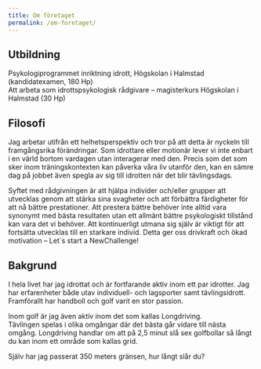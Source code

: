 ```yaml
---
title: Om företaget
permalink: /om-foretaget/
---
```

## Utbildning

Psykologiprogrammet inriktning idrott, Högskolan i Halmstad (kandidatexamen, 180 Hp)  
Att arbeta som idrottspsykologisk rådgivare – magisterkurs Högskolan i Halmstad (30 Hp)

## Filosofi

Jag arbetar utifrån ett helhetsperspektiv och tror på att detta är nyckeln till framgångsrika förändringar. Som idrottare eller motionär lever vi inte enbart i en värld bortom vardagen utan interagerar med den. Precis som det som sker inom träningskontexten kan påverka våra liv utanför den, kan en sämre dag på jobbet även spegla av sig till idrotten när det blir tävlingsdags.

Syftet med rådgivningen är att hjälpa individer och/eller grupper att utvecklas genom att stärka sina svagheter och att förbättra färdigheter för att nå bättre prestationer. Att prestera bättre behöver inte alltid vara synonymt med bästa resultaten utan ett allmänt bättre psykologiskt tillstånd kan vara det vi behöver. Att kontinuerligt utmana sig själv är viktigt för att fortsätta utvecklas till en starkare individ. Detta ger oss drivkraft och ökad motivation – Let´s start a NewChallenge!

## Bakgrund

I hela livet har jag idrottat och är fortfarande aktiv inom ett par idrotter.
Jag har erfarenheter både utav individuell- och lagsporter samt tävlingsidrott.
Framförallt har handboll och golf varit en stor passion.

Inom golf är jag även aktiv inom det som kallas Longdriving.  
Tävlingen spelas i olika omgångar där det bästa går vidare till nästa omgång.
Longdriving handlar om att på 2,5 minut slå sex golfbollar så långt du kan inom ett område som kallas grid.

Själv har jag passerat 350 meters gränsen, hur långt slår du?
